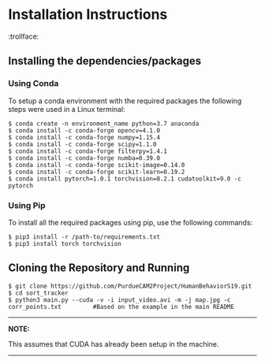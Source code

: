 # Installation Instructions

:trollface:

## Installing the dependencies/packages
### Using Conda

To setup a conda environment with the required packages the following steps were used in a Linux terminal:

```
$ conda create -n environment_name python=3.7 anaconda
$ conda install -c conda-forge opencv=4.1.0
$ conda install -c conda-forge numpy=1.15.4
$ conda install -c conda-forge scipy=1.1.0
$ conda install -c conda-forge filterpy=1.4.1
$ conda install -c conda-forge numba=0.39.0
$ conda install -c conda-forge scikit-image=0.14.0
$ conda install -c conda-forge scikit-learn=0.19.2
$ conda install pytorch=1.0.1 torchvision=0.2.1 cudatoolkit=9.0 -c pytorch
```

### Using Pip

To install all the required packages using pip, use the following commands:
``` 
$ pip3 install -r /path-to/requirements.txt
$ pip3 install torch torchvision
```

## Cloning the Repository and Running
```
$ git clone https://github.com/PurdueCAM2Project/HumanBehaviorS19.git
$ cd sort_tracker
$ python3 main.py --cuda -v -i input_video.avi -m -j map.jpg -c corr_points.txt         #Based on the example in the main README
```

---

**NOTE:**

This assumes that CUDA has already been setup in the machine.

---
